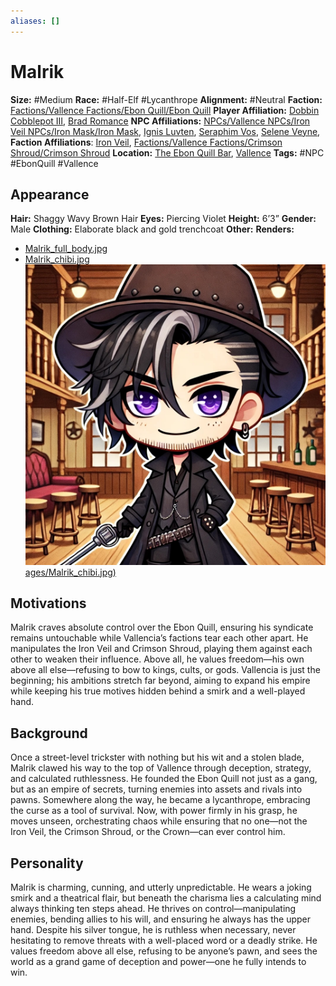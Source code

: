 ```yaml
---
aliases: []
---
```


# Malrik

**Size:** #Medium
**Race:** #Half-Elf #Lycanthrope
**Alignment:** #Neutral
**Faction:** [Factions/Vallence Factions/Ebon Quill/Ebon Quill](factions/vallence-factions/ebon-quill/ebon-quill.md)
**Player Affiliation:** [Dobbin Cobblepot III](players/dobbin-cobblepot-iii/dobbin-cobblepot-iii.md), [Brad Romance](Brad%20Romance)
**NPC Affiliations:** [NPCs/Vallence NPCs/Iron Veil NPCs/Iron Mask/Iron Mask](../../Iron%20Veil%20NPCs/Iron%20Mask/Iron%20Mask.md), [Ignis Luvten](npcs/vallence-npcs/iron-veil-npcs/ignis-luvten/ignis-luvten.md), [Seraphim Vos](npcs/vallence-npcs/iron-veil-npcs/seraphim-vos/seraphim-vos.md), [Selene Veyne](npcs/vallence-npcs/ebon-quill-npcs/selene-veyne/selene-veyne.md),
**Faction Affiliations**: [Iron Veil](factions/vallence-factions/iron-veil/iron-veil.md), [Factions/Vallence Factions/Crimson Shroud/Crimson Shroud](factions/vallence-factions/crimson-shroud/crimson-shroud.md)
**Location:** [The Ebon Quill Bar](places/kingdom-of-minthar/vallence/the-ebon-quill-bar/the-ebon-quill-bar.md), [Vallence](places/kingdom-of-minthar/vallence/vallence.md)
**Tags:** #NPC #EbonQuill #Vallence

## Appearance

**Hair:** Shaggy Wavy Brown Hair
**Eyes:** Piercing Violet
**Height:** 6’3”
**Gender:** Male
**Clothing:** Elaborate black and gold trenchcoat
**Other:**
**Renders:**

* [Malrik_full_body.jpg](npcs/vallence-npcs/ebon-quill-npcs/malrik/images/malrik_full_body.jpg)
* [Malrik_chibi.jpg![](npcs/vallence-npcs/ebon-quill-npcs/malrik/images/malrik_chibi.jpg)ages/Malrik_chibi.jpg)](Images/Malrik_chibi.jpg)

## Motivations

Malrik craves absolute control over the Ebon Quill, ensuring his syndicate remains untouchable while Vallencia’s factions tear each other apart. He manipulates the Iron Veil and Crimson Shroud, playing them against each other to weaken their influence. Above all, he values freedom—his own above all else—refusing to bow to kings, cults, or gods. Vallencia is just the beginning; his ambitions stretch far beyond, aiming to expand his empire while keeping his true motives hidden behind a smirk and a well-played hand.

## Background

Once a street-level trickster with nothing but his wit and a stolen blade, Malrik clawed his way to the top of Vallence through deception, strategy, and calculated ruthlessness. He founded the Ebon Quill not just as a gang, but as an empire of secrets, turning enemies into assets and rivals into pawns. Somewhere along the way, he became a lycanthrope, embracing the curse as a tool of survival. Now, with power firmly in his grasp, he moves unseen, orchestrating chaos while ensuring that no one—not the Iron Veil, the Crimson Shroud, or the Crown—can ever control him.

## Personality

Malrik is charming, cunning, and utterly unpredictable. He wears a joking smirk and a theatrical flair, but beneath the charisma lies a calculating mind always thinking ten steps ahead. He thrives on control—manipulating enemies, bending allies to his will, and ensuring he always has the upper hand. Despite his silver tongue, he is ruthless when necessary, never hesitating to remove threats with a well-placed word or a deadly strike. He values freedom above all else, refusing to be anyone’s pawn, and sees the world as a grand game of deception and power—one he fully intends to win.
